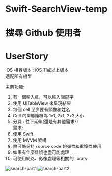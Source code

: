 # Swift-SearchView-temp
# 搜尋 Github 使用者
# UserStory

iOS 相容版本 : iOS 11或以上版本 <br />
適配所有機型

主要功能:
1. 有一個輸入框，可以輸入關鍵字<br />
2. 使用 UITableView 來呈現結果<br />
3. 每個 cell 至少要有頭像和姓名<br />
4. Cell 的型態隨機為 1x1, 2x1, 2x2 大小<br />
5. 分頁 : 往下延伸(還是有其他需求?)<br />
需求:
1. 使用 Swift<br />
2. 使用 MVVM 架構<br />
3. 盡可能保持 source code 的彈性和重複性使用<br />
4. 如果有什麼錯誤也盡可能處理<br />
5. 可使用網路、影像處理等相關的 library<br />

![search-part1](https://user-images.githubusercontent.com/8057425/111491993-45fd0580-8777-11eb-927f-0ce9d7d3b2e9.gif)
![search-part2](https://user-images.githubusercontent.com/8057425/111492031-4dbcaa00-8777-11eb-9587-946c19d7402a.gif)
